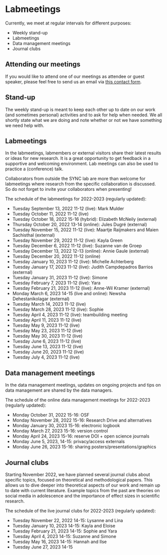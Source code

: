 # Labmeetings

Currently, we meet at regular intervals for different purposes:
<ul>
    <li>Weekly stand-up</li>
    <li>Labmeetings</li>
    <li>Data management meetings</li>
    <li>Journal clubs</li>
</ul>



## Attending our meetings

If you would like to attend one of our meetings as attendee or guest speaker, please feel free to send us an email via [this contact form](https://erasmus-synclab.nl/contact/). 



## Stand-up

The weekly stand-up is meant to keep each other up to date on our work (and sometimes personal) activities and to ask for help when needed. We all shortly state what we are doing and note whether or not we have something we need help with.  



## Labmeetings

In the labmeetings, labmembers or external visitors share their latest results or ideas for new research. It is a great opportunity to get feedback in a supportive and welcoming environment. Lab meetings can also be used to practice a (conference) talk.

Collaborators from outside the SYNC lab are more than welcome for labmeetings where research from the specific collaboration is discussed. So do not forget to invite your collaborators when presenting!

The schedule of the labmeetings for 2022-2023 (regularly updated):
<ul>
    <li>Tuesday September 13, 2022 11-12 (live): Mark Mulder</li>
    <li>Tuesday October 11, 2022 11-12 (live)</li>
    <li>Tuesday October 18, 2022 15-16 (hybrid): Elizabeth McNeily (external)</li>
    <li>Thursday October 20, 2022 13-14 (online): Jules Dugré (external)</li>
    <li>Tuesday November 15, 2022 11-12 (live): Maartje Raijmakers and Maien Sachisthal (external)</li>
    <li>Tuesday November 29, 2022 11-12 (live): Kayla Green</li>
    <li>Tuesday December 6, 2022 11-12 (live): Suzanne van de Groep</li>
    <li>Tuesday December 13, 2022 12-13 (online): Annie Gaule (external)</li>
    <li>Tuesday December 20, 2022 11-12 (online)</li>
    <li>Tuesday January 10, 2023 11-12 (live): Michelle Achterberg</li>
    <li>Tuesday January 17, 2023 11-12 (live): Judith Campdepadros Barrios (external)</li>
    <li>Tuesday January 31, 2023 11-12 (live): Simone</li>
    <li>Tuesday February 7, 2023 11-12 (live): Yara</li>
    <li>Tuesday February 21, 2023 11-12 (live): Anne-Wil Kramer (external)</li>
    <li>Monday March 6, 2023 14-15 (live and online): Newsha Dehestanikolagar (external)</li>
    <li>Tuesday March 14, 2023 11-12 (live)</li>
    <li>Tuesday March 28, 2023 11-12 (live): Sophie</li>
    <li>Tuesday April 4, 2023 11-12 (live): teambuilding meeting</li>
    <li>Tuesday April 11, 2023 11-12 (live)</li>
    <li>Tuesday May 9, 2023 11-12 (live)</li>
    <li>Tuesday May 23, 2023 11-12 (live)</li>
    <li>Tuesday May 30, 2023 11-12 (live)</li>
    <li>Tuesday June 6, 2023 11-12 (live)</li>
    <li>Tuesday June 13, 2023 11-12 (live)</li>
    <li>Tuesday June 20, 2023 11-12 (live)</li>
    <li>Tuesday July 4, 2023 11-12 (live)</li>
</ul>


## Data management meetings

In the data management meetings, updates on ongoing projects and tips on data management are shared by the data managers.

The schedule of the online data management meetings for 2022-2023 (regularly updated):
<ul>
    <li>Monday October 31, 2022 15-16: OSF</li>
    <li>Monday November 28, 2022 15-16: Research Drive and alternatives</li>
    <li>Monday January 30, 2023 15-16: electronic logbook</li>
    <li>Monday March 27, 2023 15-16: version control</li>
    <li>Monday April 24, 2023 15-16: reserve DOI + open science journals</li>
    <li>Monday June 5, 2023, 14-15: privacy/access externals</li>
    <li>Monday June 26, 2023 15-16: sharing posters/presentations/graphics</li>
</ul>



## Journal clubs

Starting November 2022, we have planned several journal clubs about specific topics, focused on theoretical and methodological papers. This allows us to dive deeper into theoretical aspects of our work and remain up to date with current literature. Example topics from the past are theories on social media in adolescence and the importance of effect sizes in scientific research.

The schedule of the live journal clubs for 2022-2023 (regularly updated):
<ul>
    <li>Tuesday November 22, 2022 14-15: Lysanne and Lina</li>
    <li>Tuesday January 10, 2023 14-15: Kayla and Eloise</li>
    <li>Tuesday February 21, 2023 14-15: Sophie and Yara</li>
    <li>Tuesday April 4, 2023 14-15: Suzanne and Simone</li>
    <li>Tuesday May 16, 2023 14-15: Hannah and Ilse</li>
    <li>Tuesday June 27, 2023 14-15</li>
</ul>
